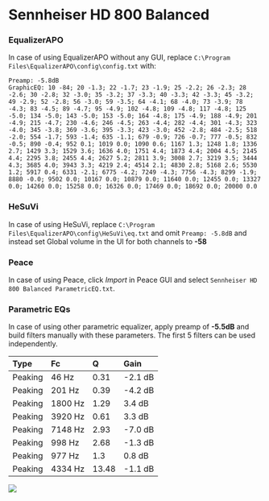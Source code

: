 # Sennheiser HD 800 Balanced

### EqualizerAPO
In case of using EqualizerAPO without any GUI, replace `C:\Program Files\EqualizerAPO\config\config.txt`
with:
```
Preamp: -5.8dB
GraphicEQ: 10 -84; 20 -1.3; 22 -1.7; 23 -1.9; 25 -2.2; 26 -2.3; 28 -2.6; 30 -2.8; 32 -3.0; 35 -3.2; 37 -3.3; 40 -3.3; 42 -3.3; 45 -3.2; 49 -2.9; 52 -2.8; 56 -3.0; 59 -3.5; 64 -4.1; 68 -4.0; 73 -3.9; 78 -4.3; 83 -4.5; 89 -4.7; 95 -4.9; 102 -4.8; 109 -4.8; 117 -4.8; 125 -5.0; 134 -5.0; 143 -5.0; 153 -5.0; 164 -4.8; 175 -4.9; 188 -4.9; 201 -4.9; 215 -4.7; 230 -4.6; 246 -4.5; 263 -4.4; 282 -4.4; 301 -4.3; 323 -4.0; 345 -3.8; 369 -3.6; 395 -3.3; 423 -3.0; 452 -2.8; 484 -2.5; 518 -2.0; 554 -1.7; 593 -1.4; 635 -1.1; 679 -0.9; 726 -0.7; 777 -0.5; 832 -0.5; 890 -0.4; 952 0.1; 1019 0.0; 1090 0.6; 1167 1.3; 1248 1.8; 1336 2.7; 1429 3.3; 1529 3.6; 1636 4.0; 1751 4.4; 1873 4.4; 2004 4.5; 2145 4.4; 2295 3.8; 2455 4.4; 2627 5.2; 2811 3.9; 3008 2.7; 3219 3.5; 3444 4.3; 3685 4.0; 3943 3.3; 4219 2.4; 4514 2.1; 4830 2.8; 5168 2.6; 5530 1.2; 5917 0.4; 6331 -2.1; 6775 -4.2; 7249 -4.3; 7756 -4.3; 8299 -1.9; 8880 -0.0; 9502 0.0; 10167 0.0; 10879 0.0; 11640 0.0; 12455 0.0; 13327 0.0; 14260 0.0; 15258 0.0; 16326 0.0; 17469 0.0; 18692 0.0; 20000 0.0
```

### HeSuVi
In case of using HeSuVi, replace `C:\Program Files\EqualizerAPO\config\HeSuVi\eq.txt` and omit `Preamp:
-5.8dB` and instead set Global volume in the UI for both channels to **-58**

### Peace
In case of using Peace, click *Import* in Peace GUI and select `Sennheiser HD 800 Balanced ParametricEQ.txt`.

### Parametric EQs
In case of using other parametric equalizer, apply preamp of **-5.5dB** and build filters manually with
these parameters. The first 5 filters can be used independently.

| Type    | Fc      |     Q | Gain    |
|:--------|:--------|:------|:--------|
| Peaking | 46 Hz   |  0.31 | -2.1 dB |
| Peaking | 201 Hz  |  0.39 | -4.2 dB |
| Peaking | 1800 Hz |  1.29 | 3.4 dB  |
| Peaking | 3920 Hz |  0.61 | 3.3 dB  |
| Peaking | 7148 Hz |  2.93 | -7.0 dB |
| Peaking | 998 Hz  |  2.68 | -1.3 dB |
| Peaking | 977 Hz  |  1.3  | 0.8 dB  |
| Peaking | 4334 Hz | 13.48 | -1.1 dB |

![](https://raw.githubusercontent.com/jaakkopasanen/AutoEq/master/results/headphonecom/headphonecom/Sennheiser%20HD%20800%20Balanced/Sennheiser%20HD%20800%20Balanced.png)